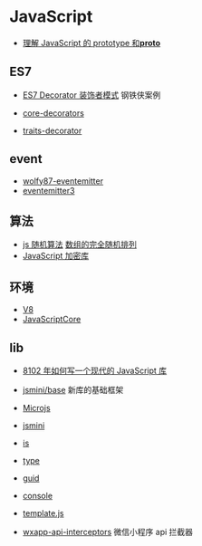 # JavaScript

- [理解 JavaScript 的 prototype 和**proto**](https://github.com/dreamapplehappy/hacking-with-javascript/blob/master/points/understand-prototype-__proto__.md)

## ES7

- [ES7 Decorator 装饰者模式](http://taobaofed.org/blog/2015/11/16/es7-decorator/) 钢铁侠案例

- [core-decorators](https://github.com/jayphelps/core-decorators)
- [traits-decorator](https://github.com/CocktailJS/traits-decorator)

## event

- [wolfy87-eventemitter](https://www.npmjs.com/package/wolfy87-eventemitter)
- [eventemitter3](https://www.npmjs.com/package/eventemitter3)

## 算法

- [js 随机算法](https://bost.ocks.org/mike/shuffle/compare.html) [数组的完全随机排列](https://www.h5jun.com/post/array-shuffle.html)
- [JavaScript 加密库](https://github.com/bitwiseshiftleft/sjcl)

## 环境

- [V8](https://developers.google.com/v8/)
- [JavaScriptCore](https://developer.apple.com/documentation/javascriptcore)

## lib

- [8102 年如何写一个现代的 JavaScript 库](https://juejin.im/post/5bbafd78f265da0ad947e6ba)
- [jsmini/base](https://github.com/jsmini/base) 新库的基础框架

- [Microjs](http://microjs.com)
- [jsmini](https://github.com/jsmini)
- [is](https://github.com/jsmini/is)
- [type](https://github.com/jsmini/type)
- [guid](https://github.com/jsmini/guid)
- [console](https://github.com/jsmini/console)
- [template.js](https://github.com/jsmini/template.js)
- [wxapp-api-interceptors](https://github.com/mushan0x0/wxapp-api-interceptors) 微信小程序 api 拦截器
